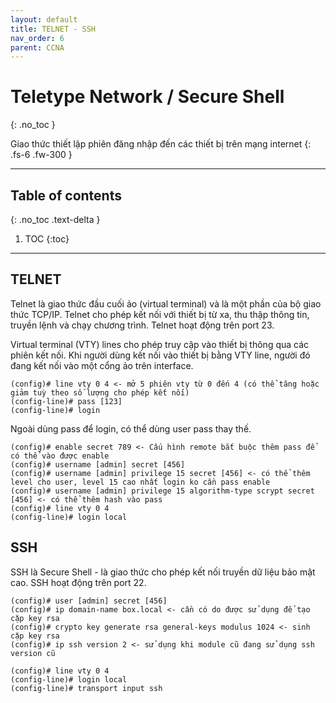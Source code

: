 ```yaml
---
layout: default
title: TELNET - SSH
nav_order: 6
parent: CCNA
---
```


# Teletype Network / Secure Shell
{: .no_toc }

Giao thức thiết lập phiên đăng nhập đến các thiết bị trên mạng internet
{: .fs-6 .fw-300 }

---

## Table of contents
{: .no_toc .text-delta }

1. TOC
{:toc}

---

## TELNET

Telnet là giao thức đầu cuối ảo (virtual terminal) và là một phần của bộ giao thức TCP/IP. Telnet cho phép kết nối với thiết bị từ xa, thu thập thông tin, truyền lệnh và chạy chương trình. Telnet hoạt động trên port 23.

Virtual terminal (VTY) lines cho phép truy cập vào thiết bị thông qua các phiên kết nối. Khi người dùng kết nối vào thiết bị bằng VTY line, người đó đang kết nối vào một cổng ảo trên interface.

```
(config)# line vty 0 4 <- mở 5 phiên vty từ 0 đến 4 (có thể tăng hoặc giảm tuỳ theo số lượng cho phép kết nối)
(config-line)# pass [123]
(config-line)# login
```

Ngoài dùng pass để login, có thể dùng user pass thay thế.

```
(config)# enable secret 789 <- Cấu hình remote bắt buộc thêm pass để có thể vào được enable
(config)# username [admin] secret [456]
(config)# username [admin] privilege 15 secret [456] <- có thể thêm level cho user, level 15 cao nhất login ko cần pass enable
(config)# username [admin] privilege 15 algorithm-type scrypt secret [456] <- có thể thêm hash vào pass
(config)# line vty 0 4
(config-line)# login local
```

## SSH

SSH là Secure Shell - là giao thức cho phép kết nối truyền dữ liệu bảo mật cao. SSH hoạt động trên port 22.

```
(config)# user [admin] secret [456]
(config)# ip domain-name box.local <- cần có do được sử dụng để tạo cặp key rsa
(config)# crypto key generate rsa general-keys modulus 1024 <- sinh cặp key rsa
(config)# ip ssh version 2 <- sử dụng khi module cũ đang sử dụng ssh version cũ

(config)# line vty 0 4
(config-line)# login local
(config-line)# transport input ssh
```

